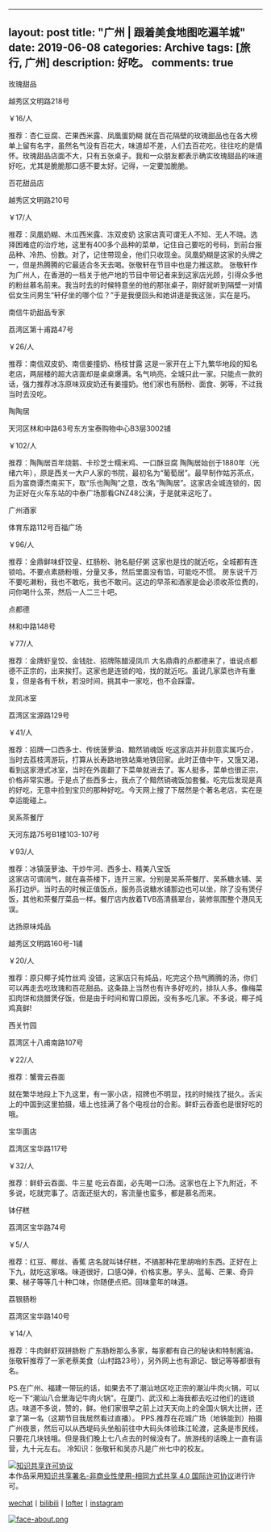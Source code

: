 
---
layout: post
title: "广州 | 跟着美食地图吃遍羊城"
date:   2019-06-08
categories: Archive
tags: [旅行, 广州]
description: 好吃。
comments: true
---


玫瑰甜品

越秀区文明路218号

￥16/人

推荐：杏仁豆腐、芒果西米露、凤凰蛋奶糊
就在百花隔壁的玫瑰甜品也在各大榜单上留有名字，虽然名气没有百花大，味道却不差，人们去百花吃，往往吃的是情怀。玫瑰甜品店面不大，只有五张桌子。我和一众朋友都表示确实玫瑰甜品的味道好吃，尤其是脆脆那口感不要太好。记得，一定要加脆脆。

百花甜品店

越秀区文明路210号

￥17/人

推荐：凤凰奶糊、木瓜西米露、冻双皮奶
这家店真可谓无人不知、无人不晓。选择困难症的治疗地，这里有400多个品种的菜单，记住自己要吃的号码，到前台报品种、冷热、份数。对了，记住带现金，他们只收现金。凤凰奶糊是这家的头牌之一，但是热腾腾的它最适合冬天去喝。张敬轩在节目中也是力推这款。
张敬轩作为广州人，在香港的一档关于他产地的节目中带记者来到这家店光顾，引得众多他的粉丝慕名前来。我当时去的时候特意坐的他的那张桌子，刚好就听到隔壁一对情侣女生问男生“轩仔坐的哪个位？”于是我便回头和她讲道是我这张，实在是巧。

南信牛奶甜品专家

荔湾区第十甫路47号

￥26/人

推荐：南信双皮奶、南信姜撞奶、杨枝甘露
这是一家开在上下九繁华地段的知名老店，两层楼的超大店面却是桌桌爆满。名气响亮，全城只此一家。只能点一款的话，强力推荐冰冻原味双皮奶还有姜撞奶。他们家也有肠粉、面食、粥等，不过我当时去没吃。

陶陶居

天河区林和中路63号东方宝泰购物中心B3层3002铺

￥102/人

推荐：陶陶居百年烧鹅、卡珍芝士糯米鸡、一口酥豆腐
陶陶居始创于1880年（光绪六年），原是西关一大户人家的书院，最初名为“葡萄居”。最早制作姑苏茶点，后为富商谭杰南买下，取“乐也陶陶”之意，改名“陶陶居”。这家店全城连锁的，因为正好在火车东站的中泰广场那看GNZ48公演，于是就来这吃了。

广州酒家

体育东路112号百福广场

￥96/人

推荐：金鼎鲜味虾饺皇、红肠粉、驰名艇仔粥
这家也是找的就近吃，全城都有连锁哈。不要点素肠粉哦，分量又多，然后里面没有馅，可能吃不惯。 房东说千万不要吃濑粉，我也不敢吃，我也不敢问。这边的早茶和酒家是会必须收茶位费的，问你喝什么茶，然后一人二三十吧。

点都德

林和中路148号

￥77/人

推荐：金牌虾皇饺、金钱肚、招牌陈醋浸凤爪
大名鼎鼎的点都德来了，谁说点都德不正宗的，出来挨打。这家也是连锁的哈，找的就近吃。虽说几家菜也许有重复，但是各有千秋，若没时间，挑其中一家吃，也不会踩雷。

龙凤冰室

荔湾区宝源路129号

￥41/人

推荐：招牌一口西多士、传统菠萝油、黯然销魂饭
吃这家店并非刻意实属巧合，当时去荔枝湾游玩，打算从长寿路地铁站乘地铁回家。此时正值中午，又饿又渴，看到这家港式冰室，当时在外面翻了下菜单就进去了。客人挺多，菜单也很正宗，价格非常实惠。于是点了些西多士，我点了个黯然销魂饭加套餐。吃完后发现是真的好吃，无意中捡到宝贝的那种好吃。今天网上搜了下居然是个著名老店，实在是幸运能碰上。


吴系茶餐厅

天河东路75号B1楼103-107号

￥93/人

推荐：冰镇菠萝油、干炒牛河、西多士、精美八宝饭    
这家店可谓阔气，就在喜茶楼下，连开三家。分别是吴系茶餐厅、吴系糖水铺、吴系打边炉。当时去的时候正值饭点，服务员说糖水铺那边也可以坐，除了没有煲仔饭，其他和茶餐厅菜品一样。餐厅店内放着TVB高清翡翠台，装修氛围整个港风无误。

达扬原味炖品

越秀区文明路160号-1铺

￥20/人

 推荐：原只椰子炖竹丝鸡
 没错，这家店只有炖品，吃完这个热气腾腾的汤，你们可以再走去吃玫瑰和百花甜品。这条路上当然也有许多好吃的，排队人多。像梅菜扣肉饼和烧腊煲仔饭，但是由于时间和胃口原因，没有多吃几家。不多说，椰子炖鸡真鲜!

西关竹园

荔湾区十八甫南路107号

￥22/人

推荐：蟹膏云吞面
 
就在繁华地段上下九这里，有一家小店，招牌也不明显，找的时候找了挺久。舌尖上的中国到这里拍摄，墙上也挂满了各个电视台的合影。鲜虾云吞面也是很好吃的哦。


宝华面店

荔湾区宝华路117号

￥32/人

推荐：鲜虾云吞面、牛三星
吃云吞面，必先喝一口汤。这家也在上下九附近，不多说，吃就完事了。店面还挺大的，客流量也蛮多，都是慕名而来。

钵仔糕

荔湾区宝华路74号

￥5/人

推荐：红豆、椰丝、香蕉
店名就叫钵仔糕，不搞那种花里胡哨的东西。正好在上下九，就吃这家咯。味道很好，口感Q弹，价格实惠。芋头、蓝莓、芒果、奇异果、梯子等等几十种口味，你随便点把。回味童年的味道。

荔银肠粉

荔湾区宝华路140号

￥14/人

推荐：牛肉鲜虾双拼肠粉
广东肠粉那么多家，每家都有自己的秘诀和特制酱油。张敬轩推荐了一家老蔡美食（山村路23号），另外网上也有源记、银记等等都很有名。

PS.在广州、福建一带玩的话，如果去不了潮汕地区吃正宗的潮汕牛肉火锅，可以吃一下“潮汕八合里海记牛肉火锅”。在厦门、武汉和上海我都去吃过他们的连锁店。味道不多说，赞的，鲜。他们家很早之前上过天天向上的全国火锅大比拼，还拿了第一名（这期节目我居然看过直播）。
PPS.推荐在花城广场（地铁能到）拍摄广州夜景，然后可以从西堤码头坐船前往中大码头体验珠江轮渡，这条是市民线，只要花几块钱哦。但是我们晚上七八点去的时候没有了。旅游线的话晚上一直有运营，九十元左右。
冷知识：张敬轩和吴亦凡是广州七中的校友。




<a rel="license" href="http://creativecommons.org/licenses/by-nc-sa/4.0/"><img alt="知识共享许可协议" style="border-width:0" src="https://i.creativecommons.org/l/by-nc-sa/4.0/88x31.png" /></a><br />本作品采用<a rel="license" href="http://creativecommons.org/licenses/by-nc-sa/4.0/">知识共享署名-非商业性使用-相同方式共享 4.0 国际许可协议</a>进行许可。

[wechat](http://mp.weixin.qq.com/s?__biz=MzIxMTM4NTM0Nw==&mid=100000449&idx=1&sn=0b1c290b2253f7c71fbcf8cafd946a3f&chksm=17576fad2020e6bba7ce49ba5a5e8affabb8ffb9a37afe25a4d070d3abc88b65b5f004da6fc3#rd)丨[bilibili](https://space.bilibili.com/5041218/#/)丨[lofter](http://thentrue.lofter.com)丨[instagram](https://www.instagram.com/thentrue001/)

[![face-about.png](https://i.loli.net/2018/07/20/5b5189a0488a6.png)](https://i.loli.net/2018/07/20/5b5189a0488a6.png)
